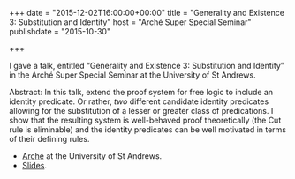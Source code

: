 +++
date = "2015-12-02T16:00:00+00:00"
title = "Generality and Existence 3: Substitution and Identity"
host = "Arché Super Special Seminar"
publishdate = "2015-10-30"

+++

I gave a talk, entitled “Generality and Existence 3: Substitution and Identity” in the Arché Super Special Seminar at the University of St Andrews. 

Abstract: In this talk, extend the proof system for free logic to include an identity predicate. Or rather, *two* different candidate identity predicates allowing for the substitution of a lesser or greater class of predications. I show that the resulting system is well-behaved proof theoretically (the Cut rule is eliminable) and the identity predicates can be well motivated in terms of their defining rules.

* [Arché](http://www.st-andrews.ac.uk/arche/) at the University of St Andrews.
* [Slides](http://consequently.org/slides/generality-and-existence-3-slides-arche-2015.pdf).

